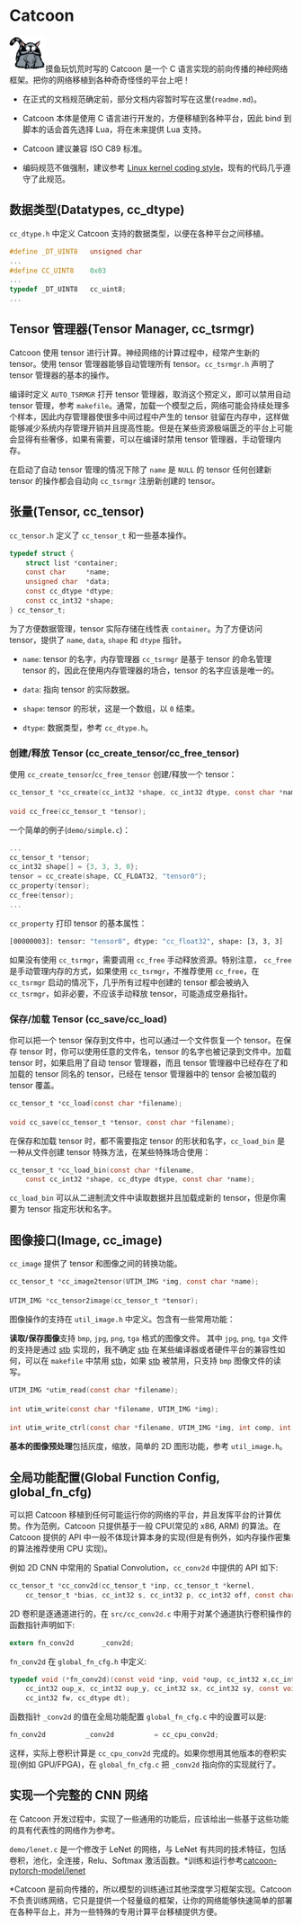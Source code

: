 # Catcoon

![catcoon](catcoon.png?raw=ture)摸鱼玩饥荒时写的 Catcoon 是一个 C 语言实现的前向传播的神经网络框架。把你的网络移植到各种奇奇怪怪的平台上吧！

* 在正式的文档规范确定前，部分文档内容暂时写在这里(`readme.md`)。

* Catcoon 本体是使用 C 语言进行开发的，方便移植到各种平台，因此 bind 到脚本的话会首先选择 Lua，将在未来提供 Lua 支持。

* Catcoon 建议兼容 ISO C89 标准。

* 编码规范不做强制，建议参考 [Linux kernel coding style](https://www.kernel.org/doc/html/v4.10/process/coding-style.html)，现有的代码几乎遵守了此规范。

## 数据类型(Datatypes, cc_dtype)

`cc_dtype.h` 中定义 Catcoon 支持的数据类型，以便在各种平台之间移植。

```c
#define _DT_UINT8   unsigned char
...
#define CC_UINT8    0x03
...
typedef _DT_UINT8   cc_uint8;
...
```

## Tensor 管理器(Tensor Manager, cc_tsrmgr)

Catcoon 使用 tensor 进行计算。神经网络的计算过程中，经常产生新的 tensor。使用 tensor 管理器能够自动管理所有 tensor。`cc_tsrmgr.h` 声明了 tensor 管理器的基本的操作。

编译时定义 `AUTO_TSRMGR` 打开 tensor 管理器，取消这个预定义，即可以禁用自动 tensor 管理，参考 `makefile`。通常，加载一个模型之后，网络可能会持续处理多个样本，因此内存管理器使很多中间过程中产生的 tensor 驻留在内存中，这样做能够减少系统内存管理开销并且提高性能。但是在某些资源极端匮乏的平台上可能会显得有些奢侈，如果有需要，可以在编译时禁用 tensor 管理器，手动管理内存。

在启动了自动 tensor 管理的情况下除了 `name` 是 `NULL` 的 tensor 任何创建新 tensor 的操作都会自动向 `cc_tsrmgr` 注册新创建的 tensor。

## 张量(Tensor, cc_tensor)

`cc_tensor.h` 定义了 `cc_tensor_t` 和一些基本操作。

```c
typedef struct {
	struct list *container;
	const char     *name;
	unsigned char  *data;
	const cc_dtype *dtype;
	const cc_int32 *shape;
} cc_tensor_t;
```

为了方便数据管理，tensor 实际存储在线性表 `container`。为了方便访问 tensor，提供了 `name`, `data`, `shape` 和 `dtype` 指针。

* `name`: tensor 的名字，内存管理器 `cc_tsrmgr` 是基于 tensor 的命名管理 tensor 的，因此在使用内存管理器的场合，tensor 的名字应该是唯一的。

* `data`: 指向 tensor 的实际数据。

* `shape`: tensor 的形状，这是一个数组，以 `0` 结束。

* `dtype`: 数据类型，参考 `cc_dtype.h`。

### 创建/释放 Tensor (cc_create_tensor/cc_free_tensor)

使用 `cc_create_tensor`/`cc_free_tensor` 创建/释放一个 tensor：

```c
cc_tensor_t *cc_create(cc_int32 *shape, cc_int32 dtype, const char *name);

void cc_free(cc_tensor_t *tensor);
```
一个简单的例子(`demo/simple.c`)：

```c
...
cc_tensor_t *tensor;
cc_int32 shape[] = {3, 3, 3, 0};
tensor = cc_create(shape, CC_FLOAT32, "tensor0");
cc_property(tensor);
cc_free(tensor);
...
```
`cc_property` 打印 tensor 的基本属性：

```bash
[00000003]: tensor: "tensor0", dtype: "cc_float32", shape: [3, 3, 3]
```
如果没有使用 `cc_tsrmgr`，需要调用 `cc_free` 手动释放资源。特别注意， `cc_free` 是手动管理内存的方式，如果使用 `cc_tsrmgr`，不推荐使用 `cc_free`，在 `cc_tsrmgr` 启动的情况下，几乎所有过程中创建的 tensor 都会被纳入 `cc_tsrmgr`，如非必要，不应该手动释放 tensor，可能造成空悬指针。

### 保存/加载 Tensor (cc_save/cc_load)

你可以把一个 tensor 保存到文件中，也可以通过一个文件恢复一个 tensor。在保存 tensor 时，你可以使用任意的文件名，tensor 的名字也被记录到文件中。加载 tensor 时，如果启用了自动 tensor 管理器，而且 tensor 管理器中已经存在了和加载的 tensor 同名的 tensor，已经在 tensor 管理器中的 tensor 会被加载的 tensor 覆盖。

```c
cc_tensor_t *cc_load(const char *filename);

void cc_save(cc_tensor_t *tensor, const char *filename);
```

在保存和加载 tensor 时，都不需要指定 tensor 的形状和名字，`cc_load_bin` 是一种从文件创建 tensor 特殊方法，在某些特殊场合使用：

```c
cc_tensor_t *cc_load_bin(const char *filename,
	const cc_int32 *shape, cc_dtype dtype, const char *name);
```

`cc_load_bin` 可以从二进制流文件中读取数据并且加载成新的 tensor，但是你需要为 tensor 指定形状和名字。

## 图像接口(Image, cc_image)

`cc_image` 提供了 tensor 和图像之间的转换功能。

```c
cc_tensor_t *cc_image2tensor(UTIM_IMG *img, const char *name);

UTIM_IMG *cc_tensor2image(cc_tensor_t *tensor);
```

图像操作的支持在 `util_image.h` 中定义。包含有一些常用功能：

**读取/保存图像**支持 `bmp`, `jpg`, `png`, `tga` 格式的图像文件。 其中 `jpg`, `png`, `tga` 文件的支持是通过 [stb](https://github.com/nothings/stb) 实现的，我不确定 [stb](https://github.com/nothings/stb) 在某些编译器或者硬件平台的兼容性如何，可以在 `makefile` 中禁用 [stb](https://github.com/nothings/stb)，如果 [stb](https://github.com/nothings/stb) 被禁用，只支持 `bmp` 图像文件的读写。

```c
UTIM_IMG *utim_read(const char *filename);

int utim_write(const char *filename, UTIM_IMG *img);

int utim_write_ctrl(const char *filename, UTIM_IMG *img, int comp, int quality);
```

**基本的图像预处理**包括灰度，缩放，简单的 2D 图形功能，参考 `util_image.h`。

## 全局功能配置(Global Function Config, global_fn_cfg)

可以把 Catcoon 移植到任何可能运行你的网络的平台，并且发挥平台的计算优势。作为范例，Catcoon 只提供基于一般 CPU(常见的 x86, ARM) 的算法。在 Catcoon 提供的 API 中一般不体现计算本身的实现(但是有例外，如内存操作密集的算法推荐使用 CPU 实现)。

例如 2D CNN 中常用的 Spatial Convolution，`cc_conv2d` 中提供的 API 如下:

```c
cc_tensor_t *cc_conv2d(cc_tensor_t *inp, cc_tensor_t *kernel,
	cc_tensor_t *bias, cc_int32 s, cc_int32 p, cc_int32 off, const char *name);
```

2D 卷积是逐通道进行的，在 `src/cc_conv2d.c` 中用于对某个通道执行卷积操作的函数指针声明如下:

```c
extern fn_conv2d       _conv2d;
```

`fn_conv2d` 在 `global_fn_cfg.h` 中定义:

```c
typedef void (*fn_conv2d)(const void *inp, void *oup, cc_int32 x,cc_int32 y,
	cc_int32 oup_x, cc_int32 oup_y, cc_int32 sx, cc_int32 sy, const void *filter,
	cc_int32 fw, cc_dtype dt);
```

函数指针 `_conv2d` 的值在全局功能配置 `global_fn_cfg.c` 中的设置可以是:

```c
fn_conv2d          _conv2d          = cc_cpu_conv2d;
```

这样，实际上卷积计算是 `cc_cpu_conv2d` 完成的。如果你想用其他版本的卷积实现(例如 GPU/FPGA)，在 `global_fn_cfg.c` 把 `_conv2d` 指向你的实现就行了。

## 实现一个完整的 CNN 网络

在 Catcoon 开发过程中，实现了一些通用的功能后，应该给出一些基于这些功能的具有代表性的网络作为参考。

`demo/lenet.c` 是一个修改于 LeNet 的网络，与 LeNet 有共同的技术特征，包括卷积，池化，全连接，Relu、Softmax 激活函数。*训练和运行参考[catcoon-pytorch-model/lenet](https://github.com/i-evi/catcoon-pytorch-model/tree/master/lenet)

*Catcoon 是前向传播的，所以模型的训练通过其他深度学习框架实现。Catcoon 不负责训练网络，它只是提供一个轻量级的框架，让你的网络能够快速简单的部署在各种平台上，并为一些特殊的专用计算平台移植提供方便。
